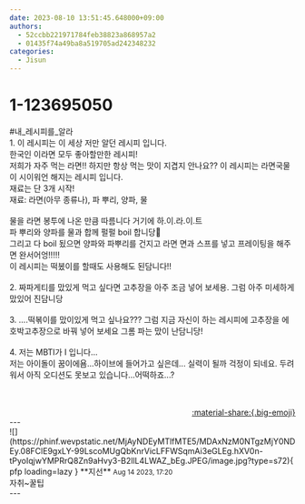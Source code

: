 ```yaml
---
date: 2023-08-10 13:51:45.648000+09:00
authors:
  - 52ccbb221971784feb38823a868957a2
  - 01435f74a49ba8a519705ad242348232
categories:
  - Jisun
---
```


# 1-123695050

<div class="post-container" markdown="1">
<div class="content-container md-sidebar__scrollwrap" markdown="1">

\#내_레시피를_알라 <br>1. 이 레시피는 이 세상 저만 알던 레시피 입니다. <br>한국인 이라면 모두 좋아할만한 레시피!<br>저희가 자주 먹는 라면!! 하지만 항상 먹는 맛이 지겹지 안나요?? 이 레시피는 라면국물이 시이워언 해지는 레시피 입니다.<br>재료는 단 3개 시작!<br> 재료: 라면(아무 종류나), 파 뿌리, 양파, 물 <br><br>물을 라면 봉투에 나온 만큼 따름니다 거기에 하.이.라.이.트 <br>파 뿌리와 양파를 물과 합께 펄펄 boil 합니당🩷<br>그리고 다 boil 됬으면 양파와 파뿌리를 건지고 라면 면과 스프를 넣고 프레이팅을 해주면 완서어엉!!!!! <br>이 레시피는 떡봈이를 할때도 사용해도 된담니다!!<br><br>2. 짜파게티를 맜있게 먹고 싶다면 고추장을 아주 조금 넣어 보세용. 그럼 아주 미세하게 맜있어 진담니당<br><br>3. ....떡볶이를 맜이있게 먹고 싶나요??? 그럼 지금 자신이 하는 레시피에 고추장을 에호박고추장으로 바꿔 넣어 보세요 그롬 파는 맜이 난담니당!<br><br>4. 저는 MBTI가 I 입니다...<br>저는 아이돌이 꿈이에욤...하이브에 들어가고 싶은데... 실력이 될까 걱정이 되네요. 두려워서 아직 오디션도 못보고 있습니다...어떡하죠...?<br><br><br>

</div>
</div>

<div style="text-align: right;" markdown="1">
<a href="https://weverse.io/fromis9/fanpost/1-123695050" style="text-align: right;">:material-share:{.big-emoji}</a>
</div>
---

<div class="comments-container md-sidebar__scrollwrap" markdown="1">
<div class="comment" markdown="1">
<div class='id-container' markdown="1">
![](https://phinf.wevpstatic.net/MjAyNDEyMTlfMTE5/MDAxNzM0NTgzMjY0NDEy.08FClE9gxLY-99LscoMUgQbKnrVicLFFWSqmAi3eGLEg.hXV0n-tPyoIqjwYMPRrQ8Zn9aHvy3-B2llL4LWAZ_bEg.JPEG/image.jpg?type=s72){ pfp loading=lazy }
**<span class="artist">지선</span>** <small>Aug 14 2023, 17:20</small><br>
</div>
<div class='comment-body' markdown="1">
자취~꿀팁
</div>
</div>
</div>
---
